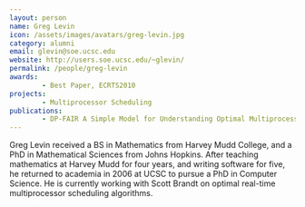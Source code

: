 ```yaml
---
layout: person
name: Greg Levin
icon: /assets/images/avatars/greg-levin.jpg
category: alumni
email: glevin@soe.ucsc.edu
website: http://users.soe.ucsc.edu/~glevin/
permalink: /people/greg-levin
awards:
        - Best Paper, ECRTS2010
projects:
        - Multiprocessor Scheduling    
publications:
        - DP-FAIR A Simple Model for Understanding Optimal Multiprocessor Scheduling
---
```


Greg Levin received a BS in Mathematics from Harvey Mudd College, and a PhD in
Mathematical Sciences from Johns Hopkins.  After teaching mathematics at Harvey
Mudd for four years, and writing software for five, he returned to academia in
2006 at UCSC to pursue a PhD in Computer Science. He is currently working with
Scott Brandt on optimal real-time multiprocessor scheduling algorithms.
